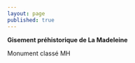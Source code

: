 ```yaml
---
layout: page
published: true
---
```


**Gisement préhistorique de La Madeleine**

Monument classé MH